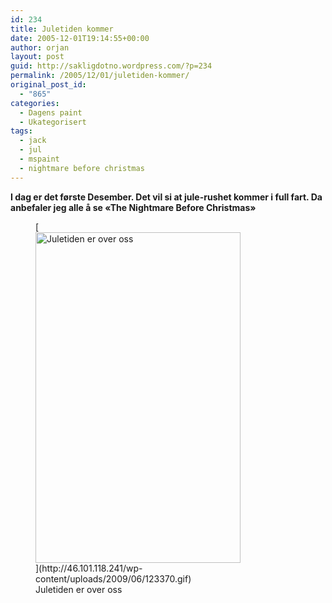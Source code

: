 ```yaml
---
id: 234
title: Juletiden kommer
date: 2005-12-01T19:14:55+00:00
author: orjan
layout: post
guid: http://sakligdotno.wordpress.com/?p=234
permalink: /2005/12/01/juletiden-kommer/
original_post_id:
  - "865"
categories:
  - Dagens paint
  - Ukategorisert
tags:
  - jack
  - jul
  - mspaint
  - nightmare before christmas
---
```

**I dag er det første Desember. Det vil si at jule-rushet kommer i full fart. Da anbefaler jeg alle å se &laquo;The Nightmare Before Christmas&raquo;**
  
<figure id="attachment_235" style="width: 328px" class="wp-caption aligncenter">[<img src="http://46.101.118.241/wp-content/uploads/2009/06/123370.gif" alt="Juletiden er over oss" title="123370" width="328" height="529" class="size-full wp-image-235" />](http://46.101.118.241/wp-content/uploads/2009/06/123370.gif)<figcaption class="wp-caption-text">Juletiden er over oss</figcaption></figure>